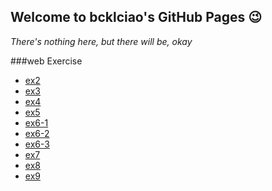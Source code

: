 ## Welcome to bcklciao's GitHub Pages 😉

_There's nothing here, but there will be, okay_

###web Exercise

- [ex2](https://htmlpreview.github.io/?https://github.com/bcklciao/webExercise/blob/main/ex2/index.html)
- [ex3](https://htmlpreview.github.io/?https://github.com/bcklciao/webExercise/blob/main/ex3/index.html)
- [ex4](https://htmlpreview.github.io/?https://github.com/bcklciao/webExercise/blob/main/ex4/index.html)
- [ex5](https://htmlpreview.github.io/?https://github.com/bcklciao/webExercise/blob/main/ex5/index.html)
- [ex6-1](https://htmlpreview.github.io/?https://github.com/bcklciao/webExercise/blob/main/ex6/index1.html)
- [ex6-2](https://htmlpreview.github.io/?https://github.com/bcklciao/webExercise/blob/main/ex6/index2.html)
- [ex6-3](https://htmlpreview.github.io/?https://github.com/bcklciao/webExercise/blob/main/ex6/index3.html)
- [ex7](https://htmlpreview.github.io/?https://github.com/bcklciao/webExercise/blob/main/ex7/index.html)
- [ex8](https://htmlpreview.github.io/?https://github.com/bcklciao/webExercise/blob/main/ex8/index.html)
- [ex9](https://htmlpreview.github.io/?https://github.com/bcklciao/webExercise/blob/main/ex9/index.html)

